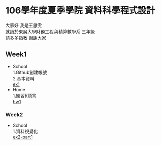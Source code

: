 # 106學年度夏季學院 資料科學程式設計  
大家好 我是王思雯  
    就讀於東吳大學財務工程與精算數學系 三年級    
    請多多指教 謝謝大家  
## Week1
* School  
        1.Github創建帳號  
        2.基本資料  
[ex1](https://abcxzew.github.io/Example/week1/ex1.html)  
* Home  
        1.練習R語言   
[hw1](https://abcxzew.github.io/Example/week1/hw1.html) 

### Week2  
* School  
        1.資料視覺化      
[ex2-part1](https://abcxzew.github.io/Example/week2/ex2.html)         